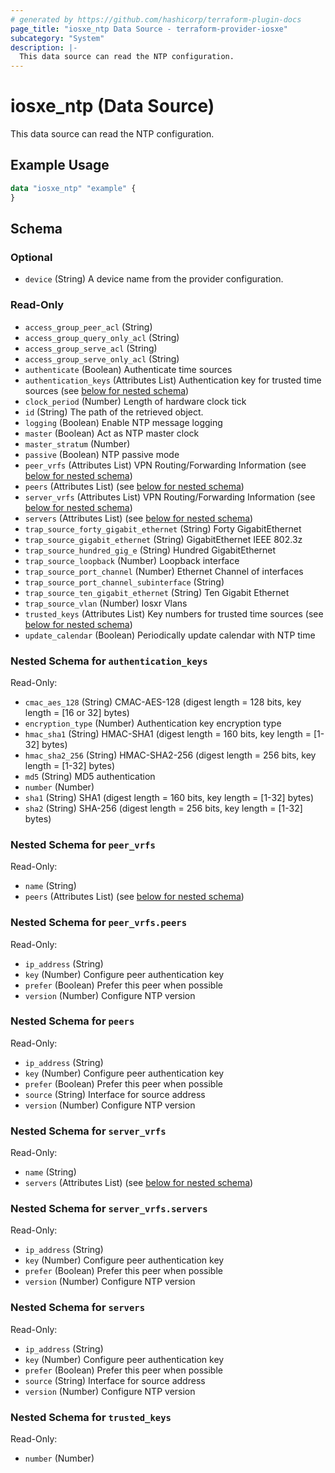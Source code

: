 ```yaml
---
# generated by https://github.com/hashicorp/terraform-plugin-docs
page_title: "iosxe_ntp Data Source - terraform-provider-iosxe"
subcategory: "System"
description: |-
  This data source can read the NTP configuration.
---
```


# iosxe_ntp (Data Source)

This data source can read the NTP configuration.

## Example Usage

```terraform
data "iosxe_ntp" "example" {
}
```

<!-- schema generated by tfplugindocs -->
## Schema

### Optional

- `device` (String) A device name from the provider configuration.

### Read-Only

- `access_group_peer_acl` (String)
- `access_group_query_only_acl` (String)
- `access_group_serve_acl` (String)
- `access_group_serve_only_acl` (String)
- `authenticate` (Boolean) Authenticate time sources
- `authentication_keys` (Attributes List) Authentication key for trusted time sources (see [below for nested schema](#nestedatt--authentication_keys))
- `clock_period` (Number) Length of hardware clock tick
- `id` (String) The path of the retrieved object.
- `logging` (Boolean) Enable NTP message logging
- `master` (Boolean) Act as NTP master clock
- `master_stratum` (Number)
- `passive` (Boolean) NTP passive mode
- `peer_vrfs` (Attributes List) VPN Routing/Forwarding Information (see [below for nested schema](#nestedatt--peer_vrfs))
- `peers` (Attributes List) (see [below for nested schema](#nestedatt--peers))
- `server_vrfs` (Attributes List) VPN Routing/Forwarding Information (see [below for nested schema](#nestedatt--server_vrfs))
- `servers` (Attributes List) (see [below for nested schema](#nestedatt--servers))
- `trap_source_forty_gigabit_ethernet` (String) Forty GigabitEthernet
- `trap_source_gigabit_ethernet` (String) GigabitEthernet IEEE 802.3z
- `trap_source_hundred_gig_e` (String) Hundred GigabitEthernet
- `trap_source_loopback` (Number) Loopback interface
- `trap_source_port_channel` (Number) Ethernet Channel of interfaces
- `trap_source_port_channel_subinterface` (String)
- `trap_source_ten_gigabit_ethernet` (String) Ten Gigabit Ethernet
- `trap_source_vlan` (Number) Iosxr Vlans
- `trusted_keys` (Attributes List) Key numbers for trusted time sources (see [below for nested schema](#nestedatt--trusted_keys))
- `update_calendar` (Boolean) Periodically update calendar with NTP time

<a id="nestedatt--authentication_keys"></a>
### Nested Schema for `authentication_keys`

Read-Only:

- `cmac_aes_128` (String) CMAC-AES-128 (digest length = 128 bits,  key length = [16 or 32] bytes)
- `encryption_type` (Number) Authentication key encryption type
- `hmac_sha1` (String) HMAC-SHA1 (digest length = 160 bits,  key length = [1-32] bytes)
- `hmac_sha2_256` (String) HMAC-SHA2-256 (digest length = 256 bits,  key length = [1-32] bytes)
- `md5` (String) MD5 authentication
- `number` (Number)
- `sha1` (String) SHA1 (digest length = 160 bits,  key length = [1-32] bytes)
- `sha2` (String) SHA-256 (digest length = 256 bits,  key length = [1-32] bytes)


<a id="nestedatt--peer_vrfs"></a>
### Nested Schema for `peer_vrfs`

Read-Only:

- `name` (String)
- `peers` (Attributes List) (see [below for nested schema](#nestedatt--peer_vrfs--peers))

<a id="nestedatt--peer_vrfs--peers"></a>
### Nested Schema for `peer_vrfs.peers`

Read-Only:

- `ip_address` (String)
- `key` (Number) Configure peer authentication key
- `prefer` (Boolean) Prefer this peer when possible
- `version` (Number) Configure NTP version



<a id="nestedatt--peers"></a>
### Nested Schema for `peers`

Read-Only:

- `ip_address` (String)
- `key` (Number) Configure peer authentication key
- `prefer` (Boolean) Prefer this peer when possible
- `source` (String) Interface for source address
- `version` (Number) Configure NTP version


<a id="nestedatt--server_vrfs"></a>
### Nested Schema for `server_vrfs`

Read-Only:

- `name` (String)
- `servers` (Attributes List) (see [below for nested schema](#nestedatt--server_vrfs--servers))

<a id="nestedatt--server_vrfs--servers"></a>
### Nested Schema for `server_vrfs.servers`

Read-Only:

- `ip_address` (String)
- `key` (Number) Configure peer authentication key
- `prefer` (Boolean) Prefer this peer when possible
- `version` (Number) Configure NTP version



<a id="nestedatt--servers"></a>
### Nested Schema for `servers`

Read-Only:

- `ip_address` (String)
- `key` (Number) Configure peer authentication key
- `prefer` (Boolean) Prefer this peer when possible
- `source` (String) Interface for source address
- `version` (Number) Configure NTP version


<a id="nestedatt--trusted_keys"></a>
### Nested Schema for `trusted_keys`

Read-Only:

- `number` (Number)
